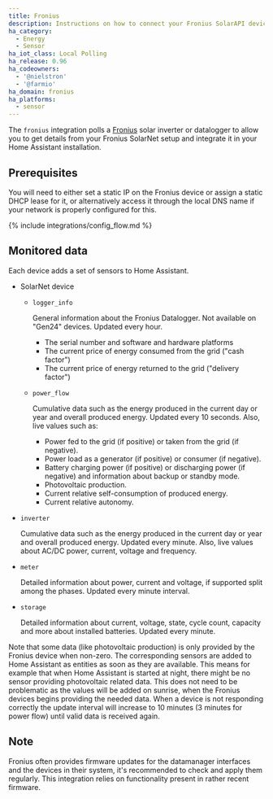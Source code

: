 ```yaml
---
title: Fronius
description: Instructions on how to connect your Fronius SolarAPI devices to Home Assistant.
ha_category:
  - Energy
  - Sensor
ha_iot_class: Local Polling
ha_release: 0.96
ha_codeowners:
  - '@nielstron'
  - '@farmio'
ha_domain: fronius
ha_platforms:
  - sensor
---
```


The `fronius` integration polls a [Fronius](https://www.fronius.com/) solar inverter or datalogger to allow you to get details from your Fronius SolarNet setup and integrate it in your Home Assistant installation.

## Prerequisites

You will need to either set a static IP on the Fronius device or assign a static DHCP lease for it, or alternatively access it through the local DNS name if your network is properly configured for this.

{% include integrations/config_flow.md %}

## Monitored data

Each device adds a set of sensors to Home Assistant.

- SolarNet device
  
  - `logger_info`

    General information about the Fronius Datalogger. Not available on "Gen24" devices. Updated every hour.

    - The serial number and software and hardware platforms
    - The current price of energy consumed from the grid ("cash factor")
    - The current price of energy returned to the grid ("delivery factor")

  - `power_flow`

    Cumulative data such as the energy produced in the current day or year and overall produced energy. Updated every 10 seconds.
    Also, live values such as:

    - Power fed to the grid (if positive) or taken from the grid (if negative).
    - Power load as a generator (if positive) or consumer (if negative).
    - Battery charging power (if positive) or discharging power (if negative) and information about backup or standby mode.
    - Photovoltaic production.
    - Current relative self-consumption of produced energy.
    - Current relative autonomy.

- `inverter`

  Cumulative data such as the energy produced in the current day or year and overall produced energy. Updated every minute.
  Also, live values about AC/DC power, current, voltage and frequency.

- `meter`

  Detailed information about power, current and voltage, if supported split among the phases. Updated every minute interval.

- `storage`

  Detailed information about current, voltage, state, cycle count, capacity and more about installed batteries. Updated every minute.

Note that some data (like photovoltaic production) is only provided by the Fronius device when non-zero.
The corresponding sensors are added to Home Assistant as entities as soon as they are available.
This means for example that when Home Assistant is started at night, there might be no sensor providing photovoltaic related data.
This does not need to be problematic as the values will be added on sunrise, when the Fronius devices begins providing the needed data.
When a device is not responding correctly the update interval will increase to 10 minutes (3 minutes for power flow) until valid data is received again.

## Note

Fronius often provides firmware updates for the datamanager interfaces and the devices in their system, it's recommended to check and apply them regularly. This integration relies on functionality present in rather recent firmware.
